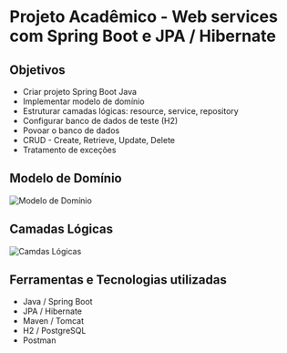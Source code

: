 # Projeto Acadêmico - Web services com Spring Boot e JPA / Hibernate

## Objetivos
- Criar projeto Spring Boot Java
- Implementar modelo de domínio
- Estruturar camadas lógicas: resource, service, repository
- Configurar banco de dados de teste (H2)
- Povoar o banco de dados
- CRUD - Create, Retrieve, Update, Delete
- Tratamento de exceções

## Modelo de Domínio
![Modelo de Domínio](https://user-images.githubusercontent.com/101287967/187105328-81106104-6e3b-48ea-a77a-bc797e3e600a.png)

## Camadas Lógicas
![Camdas Lógicas](https://user-images.githubusercontent.com/101287967/187105765-f5555893-716e-4b82-a55d-d068d976bdf2.png)

## Ferramentas e Tecnologias utilizadas
- Java / Spring Boot
- JPA / Hibernate
- Maven / Tomcat
- H2 / PostgreSQL
- Postman
